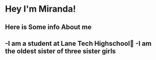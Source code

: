 # Hey I'm Miranda!
##  Here is Some info About me
-I am a student at Lane Tech Highschool🏫
-I am the oldest sister of three sister girls 
- 

